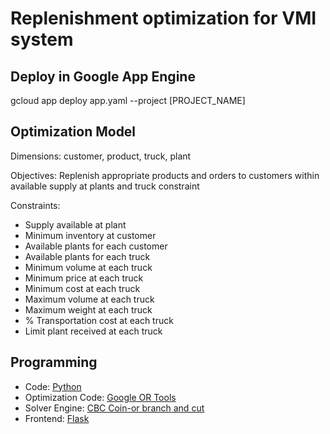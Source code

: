 # Replenishment optimization for VMI system

## Deploy in Google App Engine
gcloud app deploy app.yaml --project [PROJECT_NAME]

## Optimization Model

Dimensions: customer, product, truck, plant

Objectives: Replenish appropriate products and orders to customers within available supply at plants and truck constraint

Constraints:
- Supply available at plant
- Minimum inventory at customer
- Available plants for each customer
- Available plants for each truck
- Minimum volume at each truck
- Minimum price at each truck
- Minimum cost at each truck
- Maximum volume at each truck
- Maximum weight at each truck
- % Transportation cost at each truck
- Limit plant received at each truck

## Programming
- Code: [Python](https://www.python.org/)
- Optimization Code: [Google OR Tools](https://github.com/google/or-tools)
- Solver Engine: [CBC Coin-or branch and cut](https://github.com/coin-or/Cbc)
- Frontend: [Flask](http://flask.pocoo.org/)
